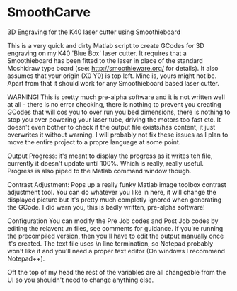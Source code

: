 # SmoothCarve
3D Engraving for the K40 laser cutter using Smoothieboard

This is a very quick and dirty Matlab script to create GCodes for 3D engraving on my K40 'Blue Box' laser cutter. It requires that a Smoothieboard has been fitted to the laser in place of the standard Moshidraw type board (see: http://smoothieware.org/ for details). It also assumes that your origin (X0 Y0) is top left. Mine is, yours might not be. Apart from that it should work for any Smoothieboard based laser cutter.

WARNING!
This is pretty much pre-alpha software and it is not written well at all - there is no error checking, there is nothing to prevent you creating GCodes that will cos you to over run you bed dimensions, there is nothing to stop you over powering your laser tube, driving the motors too fast etc. It doesn't even bother to check if the output file exists/has content, it just overwrites it without warning. I will probably not fix these issues as I plan to move the entire project to a propre language at some point.

Output Progress: it's meant to display the progress as it writes teh file, currently it doesn't update until 100%. Which is really, really useful. Progress is also piped to the Matlab command window though.

Contrast Adjustment: Pops up a really funky Matlab image toolbox contrast adjustment tool. You can do whatever you like in here, it will change the displayed picture but it's pretty much completly ignored when generating the GCode. I did warn you, this is badly written, pre-alpha software!


Configuration
You can modify the Pre Job codes and Post Job codes by editing the relavent .m files, see comments for guidance. If you're running the precompiled version, then you'll have to edit the output manually once it's created. The text file uses \n line termination, so Notepad probably won't like it and you'll need a proper text editor (On windows I recommend Notepad++).

Off the top of my head the rest of the variables are all changeable from the UI so you shouldn't need to change anything else.
